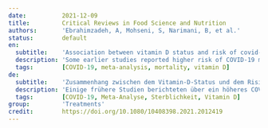 ```yaml
---
date:          2021-12-09
title:         Critical Reviews in Food Science and Nutrition
authors:       'Ebrahimzadeh, A, Mohseni, S, Narimani, B, et al.'
status:        default
en:
  subtitle:    'Association between vitamin D status and risk of covid-19 in-hospital mortality: A systematic review and meta-analysis of observational studies'
  description: 'Some earlier studies reported higher risk of COVID-19 mortality in patients with vitamin D deficiency, while some others failed to find such as association. Due to inconsistences between earlier meta-analyses and needs for an updated study, we conducted current systematic review and meta-analysis on the association between vitamin D status and risk of COVID-19 in-hospital mortality among observational studies. We searched PubMed, Scopus and Web of Science up to 27 July 2021. We conduct our systematic review and meta-analysis in according to PRISM statement. Two authors independently screened studies and extracted data from the relevant ones. All types of observational studies about the association between vitamin D status and in hospital COVID-19 mortality were included. Data was pooled using a random-effect model. We identified 13 observational studies. Pooling 9 studies which categorized vitamin D level, a significant positive relationship was found between vitamin D deficiency and risk of COVID-19 in-hospital mortality. All subgroup analyses also showed significant relationship between vitamin D deficiency and risk of COVID-19 in-hospital mortality. In the other analysis, pooling data from 5 studies in which vitamin D level was entered as a continues variable, we found an inverse significant association between each unit increment in serum vitamin D concentrations and risk of COVID-19 in-hospital mortality. We found a significant direct association between vitamin D deficiency and elevated risk of COVID-19 in-hospital mortality. Moreover, each unit increment in serum vitamin D levels was associated to significant reduction in risk of COVID-19 mortality. Further prospective studies are needed to confirm our findings.'
  tags:        [COVID-19, meta-analysis, mortality, vitamin D]
de:
  subtitle:    'Zusammenhang zwischen dem Vitamin-D-Status und dem Risiko einer Covid-19-Krankenhausmortalität: Eine systematische Überprüfung und Meta-Analyse von Beobachtungsstudien'
  description: 'Einige frühere Studien berichteten über ein höheres COVID-19-Mortalitätsrisiko bei Patienten mit Vitamin-D-Mangel, während einige andere keinen solchen Zusammenhang fanden. Aufgrund von Unstimmigkeiten zwischen früheren Meta-Analysen und dem Bedarf an einer aktualisierten Studie führten wir eine systematische Überprüfung und Meta-Analyse des Zusammenhangs zwischen dem Vitamin-D-Status und dem Risiko einer COVID-19-Sterblichkeit im Krankenhaus unter Beobachtungsstudien durch. Wir durchsuchten PubMed, Scopus und Web of Science bis zum 27. Juli 2021. Wir haben unsere systematische Überprüfung und Meta-Analyse in Übereinstimmung mit dem PRISM-Statement durchgeführt. Zwei Autoren überprüften unabhängig voneinander Studien und extrahierten Daten aus den relevanten Studien. Es wurden alle Arten von Beobachtungsstudien über den Zusammenhang zwischen dem Vitamin-D-Status und der COVID-19-Mortalität im Krankenhaus einbezogen. Die Daten wurden mithilfe eines Modells mit zufälligen Effekten gepoolt. Wir identifizierten 13 Beobachtungsstudien. Bei der Zusammenführung von 9 Studien, die den Vitamin-D-Spiegel kategorisierten, wurde ein signifikanter positiver Zusammenhang zwischen Vitamin-D-Mangel und dem Risiko der COVID-19-Krankenhausmortalität festgestellt. Alle Untergruppenanalysen zeigten ebenfalls einen signifikanten Zusammenhang zwischen Vitamin-D-Mangel und dem Risiko der COVID-19-Krankenhausmortalität. In der anderen Analyse, die Daten aus 5 Studien zusammenfasste, in denen der Vitamin-D-Spiegel als kontinuierliche Variable eingegeben wurde, fanden wir einen inversen signifikanten Zusammenhang zwischen jeder Einheit Erhöhung der Serum-Vitamin-D-Konzentration und dem Risiko der COVID-19-Krankenhausmortalität. Wir fanden einen signifikanten direkten Zusammenhang zwischen Vitamin-D-Mangel und einem erhöhten Risiko für COVID-19-Krankenhausmortalität. Darüber hinaus war jede Einheit, um die sich der Vitamin-D-Serumspiegel erhöhte, mit einer signifikanten Verringerung des COVID-19-Mortalitätsrisikos verbunden. Weitere prospektive Studien sind erforderlich, um unsere Ergebnisse zu bestätigen.' 
  tags:        [COVID-19, Meta-Analyse, Sterblichkeit, Vitamin D]
group:         'Treatments'
credit:        https://doi.org/10.1080/10408398.2021.2012419
---
```

